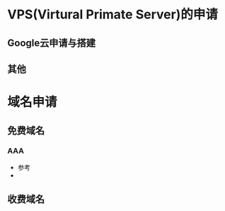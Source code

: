 # VPS(Virtural Primate Server)的申请
## Google云申请与搭建
## 其他 
# 域名申请
## 免费域名
### AAA
   * 参考
   *
## 收费域名
